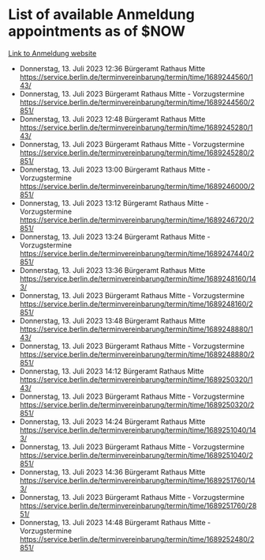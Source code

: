 # List of available Anmeldung appointments as of $NOW
[Link to Anmeldung website](https://service.berlin.de/terminvereinbarung/termin/tag.php?termin=1&anliegen[]=120686&dienstleisterlist=122210,122217,327316,122219,327312,122227,327314,122231,327346,122243,327348,122254,122252,329742,122260,329745,122262,329748,122271,327278,122273,327274,122277,327276,330436,122280,327294,122282,327290,122284,327292,122291,327270,122285,327266,122286,327264,122296,327268,150230,329760,122297,327286,122294,327284,122312,329763,122314,329775,122304,327330,122311,327334,122309,327332,317869,122281,327352,122279,329772,122283,122276,327324,122274,327326,122267,329766,122246,327318,122251,327320,122257,327322,122208,327298,122226,327300&herkunft=http%3A%2F%2Fservice.berlin.de%2Fdienstleistung%2F120686%2F)
- Donnerstag, 13. Juli 2023 12:36 Bürgeramt Rathaus Mitte https://service.berlin.de/terminvereinbarung/termin/time/1689244560/143/
- Donnerstag, 13. Juli 2023  Bürgeramt Rathaus Mitte - Vorzugstermine https://service.berlin.de/terminvereinbarung/termin/time/1689244560/2851/
- Donnerstag, 13. Juli 2023 12:48 Bürgeramt Rathaus Mitte https://service.berlin.de/terminvereinbarung/termin/time/1689245280/143/
- Donnerstag, 13. Juli 2023  Bürgeramt Rathaus Mitte - Vorzugstermine https://service.berlin.de/terminvereinbarung/termin/time/1689245280/2851/
- Donnerstag, 13. Juli 2023 13:00 Bürgeramt Rathaus Mitte - Vorzugstermine https://service.berlin.de/terminvereinbarung/termin/time/1689246000/2851/
- Donnerstag, 13. Juli 2023 13:12 Bürgeramt Rathaus Mitte - Vorzugstermine https://service.berlin.de/terminvereinbarung/termin/time/1689246720/2851/
- Donnerstag, 13. Juli 2023 13:24 Bürgeramt Rathaus Mitte - Vorzugstermine https://service.berlin.de/terminvereinbarung/termin/time/1689247440/2851/
- Donnerstag, 13. Juli 2023 13:36 Bürgeramt Rathaus Mitte https://service.berlin.de/terminvereinbarung/termin/time/1689248160/143/
- Donnerstag, 13. Juli 2023  Bürgeramt Rathaus Mitte - Vorzugstermine https://service.berlin.de/terminvereinbarung/termin/time/1689248160/2851/
- Donnerstag, 13. Juli 2023 13:48 Bürgeramt Rathaus Mitte https://service.berlin.de/terminvereinbarung/termin/time/1689248880/143/
- Donnerstag, 13. Juli 2023  Bürgeramt Rathaus Mitte - Vorzugstermine https://service.berlin.de/terminvereinbarung/termin/time/1689248880/2851/
- Donnerstag, 13. Juli 2023 14:12 Bürgeramt Rathaus Mitte https://service.berlin.de/terminvereinbarung/termin/time/1689250320/143/
- Donnerstag, 13. Juli 2023  Bürgeramt Rathaus Mitte - Vorzugstermine https://service.berlin.de/terminvereinbarung/termin/time/1689250320/2851/
- Donnerstag, 13. Juli 2023 14:24 Bürgeramt Rathaus Mitte https://service.berlin.de/terminvereinbarung/termin/time/1689251040/143/
- Donnerstag, 13. Juli 2023  Bürgeramt Rathaus Mitte - Vorzugstermine https://service.berlin.de/terminvereinbarung/termin/time/1689251040/2851/
- Donnerstag, 13. Juli 2023 14:36 Bürgeramt Rathaus Mitte https://service.berlin.de/terminvereinbarung/termin/time/1689251760/143/
- Donnerstag, 13. Juli 2023  Bürgeramt Rathaus Mitte - Vorzugstermine https://service.berlin.de/terminvereinbarung/termin/time/1689251760/2851/
- Donnerstag, 13. Juli 2023 14:48 Bürgeramt Rathaus Mitte - Vorzugstermine https://service.berlin.de/terminvereinbarung/termin/time/1689252480/2851/
